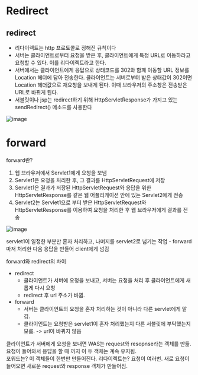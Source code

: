 Redirect
=======
redirect
--------
- 리다이렉트는 http 프로토콜로 정해진 규칙이다
- 서버는 클라이언트로부터 요청을 받은 후, 클라이언트에게 특정 URL로 이동하라고 요청할 수 있다. 이를 리다이렉트라고 한다.
- 서버에서는 클라이언트에게 응답으로 상태코드를 302와 함께 이동할 URL 정보를 Location 헤더에 담아 전송한다. 클라이언트는 서버로부터 받은 상태값이 302이면 Location 헤더값으로 재요청을 보내게 된다. 이때 브라우저의 주소창은 전송받은 URL로 바뀌게 된다.
- 서블릿이나 jsp는 redirect하기 위해 HttpServletResponse가 가지고 있는 sendRedirect() 메소드를 사용한다

![image](https://cphinf.pstatic.net/mooc/20180127_5/1517046342330PRbSX_PNG/2_4_1_redirect__.PNG)

forward
=========
forward란?
1. 웹 브라우저에서 Servlet1에게 요청을 보냄
2. Servlet1은 요청을 처리한 후, 그 결과를 HttpServletRequest에 저장
3. Servlet1은 결과가 저장된 HttpServletRequest와 응답을 위한 HttpServletResponse를 같은 웹 어플리케이션 안에 있는 Servlet2에게 전송
4. Servlet2는 Servlet1으로 부터 받은 HttpServletRequest와 HttpServletResponse를 이용하여 요청을 처리한 후 웹 브라우저에게 결과를 전송

![image](https://cphinf.pstatic.net/mooc/20180129_279/1517202070933x0x42_PNG/2_4_2_forward.png)

servlet1이 일정한 부분만 혼자 처리하고, 나머지를 servlet2로 넘기는 작업 - forward  
마저 처리한 다음 응답을 만들어 client에게 넘김

forward와 redirect의 차이
- redirect 
  - 클라이언트가 서버에 요청을 보내고, 서버는 요청을 처리 후 클라이언트에게 새롭게 다시 요청
  - redirect 후 url 주소가 바뀜. 
- forward 
  - 서버는 클라이언트의 요청을 혼자 처리하는 것이 아니라 다른 servlet에게 맡김. 
  - 클라이언트는 요청받은 servlet1이 혼자 처리했는지 다른 서블릿에 부탁했는지 모름. -> url이 바뀌지 않음

클라이언트가 서버에게 요청을 보내면 WAS는 request와 resopnse라는 객체를 만듦.  
요청이 들어와서 응답을 할 때 까지 이 두 객체는 계속 유지됨.  
포워드는? 이 객체들이 한번만 만들어진다.
리다이렉트는? 요청이 여러번. 새로 요청이 들어오면 새로운 request와 response 객체가 만들어짐. 

